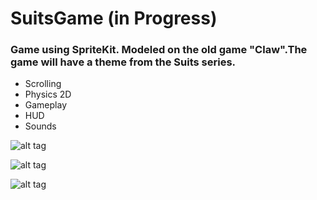 # SuitsGame (in Progress)

### Game using SpriteKit. Modeled on the old game "Claw".The game will have a theme from the Suits series.

- Scrolling
- Physics 2D
- Gameplay
- HUD
- Sounds

![alt tag](https://user-images.githubusercontent.com/45259348/92417439-69108200-f162-11ea-988a-1f9a00ea7aa8.png)

![alt tag](https://user-images.githubusercontent.com/45259348/92417431-60b84700-f162-11ea-8284-c8961ce1d3d8.png)

![alt tag](https://user-images.githubusercontent.com/45259348/92477689-55583080-f1e1-11ea-9a94-ccc69fddf674.png)


